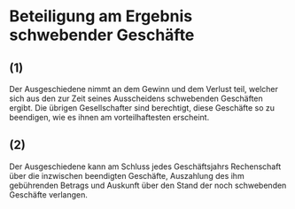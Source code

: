 # Beteiligung am Ergebnis schwebender Geschäfte



## (1)

 Der Ausgeschiedene nimmt an dem Gewinn und dem Verlust teil, welcher sich aus den zur Zeit seines Ausscheidens schwebenden Geschäften ergibt. Die übrigen Gesellschafter sind berechtigt, diese Geschäfte so zu beendigen, wie es ihnen am vorteilhaftesten erscheint.

## (2)

 Der Ausgeschiedene kann am Schluss jedes Geschäftsjahrs Rechenschaft über die inzwischen beendigten Geschäfte, Auszahlung des ihm gebührenden Betrags und Auskunft über den Stand der noch schwebenden Geschäfte verlangen. 

